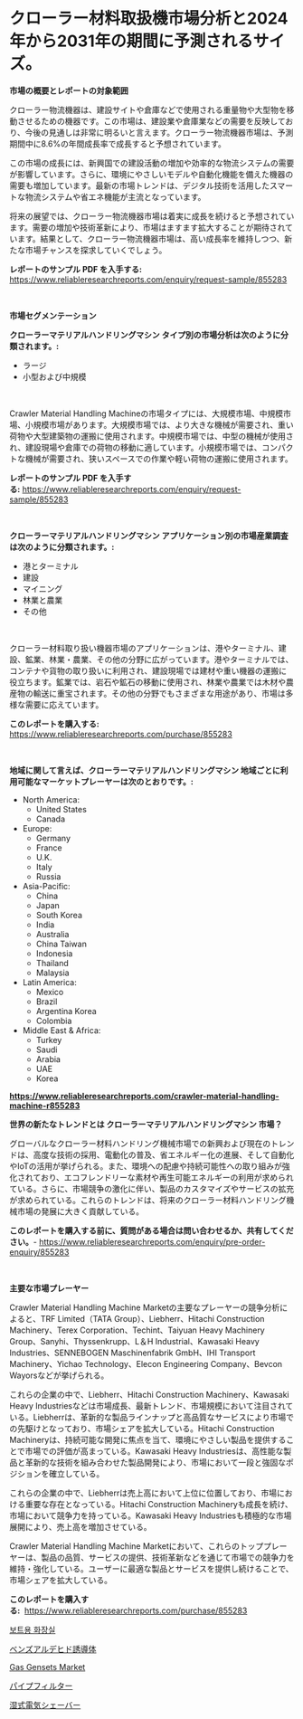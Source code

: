 <p><h1>クローラー材料取扱機市場分析と2024年から2031年の期間に予測されるサイズ。</h1></p><p><strong>市場の概要とレポートの対象範囲</strong></p>
<p><p>クローラー物流機器は、建設サイトや倉庫などで使用される重量物や大型物を移動させるための機器です。この市場は、建設業や倉庫業などの需要を反映しており、今後の見通しは非常に明るいと言えます。クローラー物流機器市場は、予測期間中に8.6%の年間成長率で成長すると予想されています。</p><p>この市場の成長には、新興国での建設活動の増加や効率的な物流システムの需要が影響しています。さらに、環境にやさしいモデルや自動化機能を備えた機器の需要も増加しています。最新の市場トレンドは、デジタル技術を活用したスマートな物流システムや省エネ機能が主流となっています。</p><p>将来の展望では、クローラー物流機器市場は着実に成長を続けると予想されています。需要の増加や技術革新により、市場はますます拡大することが期待されています。結果として、クローラー物流機器市場は、高い成長率を維持しつつ、新たな市場チャンスを探求していくでしょう。</p></p>
<p><strong>レポートのサンプル PDF を入手する:</strong> <a href="https://www.reliableresearchreports.com/enquiry/request-sample/855283">https://www.reliableresearchreports.com/enquiry/request-sample/855283</a></p>
<p>&nbsp;</p>
<p><strong>市場セグメンテーション</strong></p>
<p><strong>クローラーマテリアルハンドリングマシン タイプ別の市場分析は次のように分類されます。:</strong></p>
<p><ul><li>ラージ</li><li>小型および中規模</li></ul></p>
<p>&nbsp;</p>
<p><p>Crawler Material Handling Machineの市場タイプには、大規模市場、中規模市場、小規模市場があります。大規模市場では、より大きな機械が需要され、重い荷物や大型建築物の運搬に使用されます。中規模市場では、中型の機械が使用され、建設現場や倉庫での荷物の移動に適しています。小規模市場では、コンパクトな機械が需要され、狭いスペースでの作業や軽い荷物の運搬に使用されます。</p></p>
<p><strong>レポートのサンプル PDF を入手する:</strong>&nbsp;<a href="https://www.reliableresearchreports.com/enquiry/request-sample/855283">https://www.reliableresearchreports.com/enquiry/request-sample/855283</a></p>
<p>&nbsp;</p>
<p><strong> クローラーマテリアルハンドリングマシン アプリケーション別の市場産業調査は次のように分類されます。:</strong></p>
<p><ul><li>港とターミナル</li><li>建設</li><li>マイニング</li><li>林業と農業</li><li>その他</li></ul></p>
<p>&nbsp;</p>
<p><p>クローラー材料取り扱い機器市場のアプリケーションは、港やターミナル、建設、鉱業、林業・農業、その他の分野に広がっています。港やターミナルでは、コンテナや貨物の取り扱いに利用され、建設現場では建材や重い機器の運搬に役立ちます。鉱業では、岩石や鉱石の移動に使用され、林業や農業では木材や農産物の輸送に重宝されます。その他の分野でもさまざまな用途があり、市場は多様な需要に応えています。</p></p>
<p><strong>このレポートを購入する:</strong>&nbsp; <a href="https://www.reliableresearchreports.com/purchase/855283">https://www.reliableresearchreports.com/purchase/855283</a></p>
<p>&nbsp;</p>
<p><strong>地域に関して言えば、クローラーマテリアルハンドリングマシン 地域ごとに利用可能なマーケットプレーヤーは次のとおりです。:</strong></p>
<p><ul>
    <li>
        North America:
        <ul>
            <li>United States</li>
            <li>Canada</li>
        </ul>
    </li>
    <li>
        Europe:
        <ul>
            <li>Germany</li>
            <li>France</li>
            <li>U.K.</li>
            <li>Italy</li>
            <li>Russia</li>
        </ul>
    </li>
    <li>
        Asia-Pacific:
        <ul>
            <li>China</li>
            <li>Japan</li>
            <li>South Korea</li>
            <li>India</li>
            <li>Australia</li>
            <li>China Taiwan</li>
            <li>Indonesia</li>
            <li>Thailand</li>
            <li>Malaysia</li>
        </ul>
    </li>
    <li>
        Latin America:
        <ul>
            <li>Mexico</li>
            <li>Brazil</li>
            <li>Argentina Korea</li>
            <li>Colombia</li>
        </ul>
    </li>
    <li>
        Middle East & Africa:
        <ul>
            <li>Turkey</li>
            <li>Saudi</li>
            <li>Arabia</li>
            <li>UAE</li>
            <li>Korea</li>
        </ul>
    </li>
    </ul></p>
<p><strong><a href="https://www.reliableresearchreports.com/crawler-material-handling-machine-r855283">https://www.reliableresearchreports.com/crawler-material-handling-machine-r855283</a></strong>&nbsp;</p>
<p><strong>世界の新たなトレンドとは クローラーマテリアルハンドリングマシン 市場？</strong></p>
<p><p>グローバルなクローラー材料ハンドリング機械市場での新興および現在のトレンドは、高度な技術の採用、電動化の普及、省エネルギー化の進展、そして自動化やIoTの活用が挙げられる。また、環境への配慮や持続可能性への取り組みが強化されており、エコフレンドリーな素材や再生可能エネルギーの利用が求められている。さらに、市場競争の激化に伴い、製品のカスタマイズやサービスの拡充が求められている。これらのトレンドは、将来のクローラー材料ハンドリング機械市場の発展に大きく貢献している。</p></p>
<p><strong>このレポートを購入する前に、質問がある場合は問い合わせるか、共有してください。</strong>- <a href="https://www.reliableresearchreports.com/enquiry/pre-order-enquiry/855283">https://www.reliableresearchreports.com/enquiry/pre-order-enquiry/855283</a></p>
<p>&nbsp;</p>
<p><strong>主要な市場プレーヤー</strong></p>
<p><p>Crawler Material Handling Machine Marketの主要なプレーヤーの競争分析によると、TRF Limited（TATA Group）、Liebherr、Hitachi Construction Machinery、Terex Corporation、Techint、Taiyuan Heavy Machinery Group、Sanyhi、Thyssenkrupp、L＆H Industrial、Kawasaki Heavy Industries、SENNEBOGEN Maschinenfabrik GmbH、IHI Transport Machinery、Yichao Technology、Elecon Engineering Company、Bevcon Wayorsなどが挙げられる。 </p><p>これらの企業の中で、Liebherr、Hitachi Construction Machinery、Kawasaki Heavy Industriesなどは市場成長、最新トレンド、市場規模において注目されている。Liebherrは、革新的な製品ラインナップと高品質なサービスにより市場での先駆けとなっており、市場シェアを拡大している。Hitachi Construction Machineryは、持続可能な開発に焦点を当て、環境にやさしい製品を提供することで市場での評価が高まっている。Kawasaki Heavy Industriesは、高性能な製品と革新的な技術を組み合わせた製品開発により、市場において一段と強固なポジションを確立している。 </p><p>これらの企業の中で、Liebherrは売上高において上位に位置しており、市場における重要な存在となっている。Hitachi Construction Machineryも成長を続け、市場において競争力を持っている。Kawasaki Heavy Industriesも積極的な市場展開により、売上高を増加させている。</p><p>Crawler Material Handling Machine Marketにおいて、これらのトッププレーヤーは、製品の品質、サービスの提供、技術革新などを通じて市場での競争力を維持・強化している。ユーザーに最適な製品とサービスを提供し続けることで、市場シェアを拡大している。</p></p>
<p><strong>このレポートを購入する:</strong>&nbsp;&nbsp;<a href="https://www.reliableresearchreports.com/purchase/855283">https://www.reliableresearchreports.com/purchase/855283</a></p>
<p><p><a href="https://medium.com/@bricebeahan2023/%EB%B3%B4%ED%8A%B8-%EC%8B%9C%EC%9E%A5%EC%9A%A9-%ED%99%94%EC%9E%A5%EC%8B%A4%EC%9D%80-%EC%8B%9C%EC%9E%A5-%EC%A0%90%EC%9C%A0%EC%9C%A8-%EC%8B%9C%EC%9E%A5-%EB%8F%99%ED%96%A5-%EB%B0%8F-%EC%8B%9C%EC%9E%A5-%EC%84%B1%EC%9E%A5%EC%97%90-%EB%8C%80%ED%95%9C-%EC%A0%95%EB%B3%B4%EB%A5%BC-%EC%A0%9C%EA%B3%B5%ED%95%A9%EB%8B%88%EB%8B%A4-abbd9380e30e">보트용 화장실</a></p><p><a href="https://medium.com/@jordanilliamson678678/%E3%83%99%E3%83%B3%E3%82%BA%E3%82%A2%E3%83%AB%E3%83%87%E3%83%92%E3%83%89%E8%AA%98%E5%B0%8E%E4%BD%93%E5%B8%82%E5%A0%B4-%E5%B8%82%E5%A0%B4cagr-%E5%B8%82%E5%A0%B4%E3%83%88%E3%83%AC%E3%83%B3%E3%83%89-%E3%81%8A%E3%82%88%E3%81%B3%E6%88%90%E9%95%B7%E6%88%A6%E7%95%A5%E3%81%AB%E9%96%A2%E3%81%99%E3%82%8B%E6%B4%9E%E5%AF%9F-da8f60400efe">ベンズアルデヒド誘導体</a></p><p><a href="https://github.com/brenzgnarento/Market-Research-Report-List-2/blob/main/gas-gensets-market.md">Gas Gensets Market</a></p><p><a href="https://github.com/Sophiaard2003/Market-Research-Report-List-1/blob/main/257228427692.md">パイプフィルター</a></p><p><a href="https://medium.com/@billyarton5656871/%E3%82%A6%E3%82%A7%E3%83%83%E3%83%88%E9%9B%BB%E5%8B%95%E3%82%AB%E3%83%9F%E3%82%BD%E3%83%AA%E5%B8%82%E5%A0%B4-%E7%AB%B6%E4%BA%89%E5%88%86%E6%9E%90-%E5%B8%82%E5%A0%B4%E5%8B%95%E5%90%91-2031%E5%B9%B4%E3%81%BE%E3%81%A7%E3%81%AE%E4%BA%88%E6%B8%AC-37b98fc2acb3">湿式電気シェーバー</a></p></p>